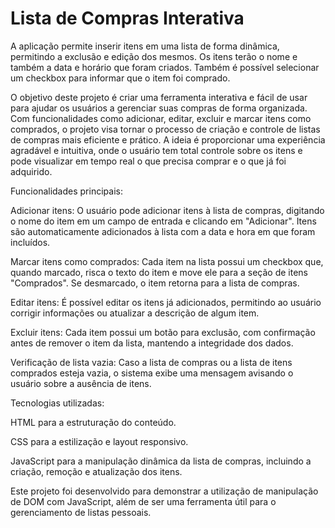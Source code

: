 # Lista de Compras Interativa
A aplicação permite inserir itens em uma lista de forma dinâmica, permitindo a exclusão e edição dos mesmos. Os itens terão o nome e também a data e horário que foram criados. Também é possível selecionar um checkbox para informar que o item foi comprado.

O objetivo deste projeto é criar uma ferramenta interativa e fácil de usar para ajudar os usuários a gerenciar suas compras de forma organizada. 
Com funcionalidades como adicionar, editar, excluir e marcar itens como comprados, o projeto visa tornar o processo de criação e controle de listas de compras mais eficiente e prático. 
A ideia é proporcionar uma experiência agradável e intuitiva, onde o usuário tem total controle sobre os itens e pode visualizar em tempo real o que precisa comprar e o que já foi adquirido.

Funcionalidades principais:

Adicionar itens: O usuário pode adicionar itens à lista de compras, digitando o nome do item em um campo de entrada e clicando em "Adicionar". Itens são automaticamente adicionados à lista com a data e hora em que foram incluídos.

Marcar itens como comprados: Cada item na lista possui um checkbox que, quando marcado, risca o texto do item e move ele para a seção de itens "Comprados". Se desmarcado, o item retorna para a lista de compras.

Editar itens: É possível editar os itens já adicionados, permitindo ao usuário corrigir informações ou atualizar a descrição de algum item.

Excluir itens: Cada item possui um botão para exclusão, com confirmação antes de remover o item da lista, mantendo a integridade dos dados.

Verificação de lista vazia: Caso a lista de compras ou a lista de itens comprados esteja vazia, o sistema exibe uma mensagem avisando o usuário sobre a ausência de itens.

Tecnologias utilizadas:

HTML para a estruturação do conteúdo.

CSS para a estilização e layout responsivo.

JavaScript para a manipulação dinâmica da lista de compras, incluindo a criação, remoção e atualização dos itens.

Este projeto foi desenvolvido para demonstrar a utilização de manipulação de DOM com JavaScript, além de ser uma ferramenta útil para o gerenciamento de listas pessoais.
